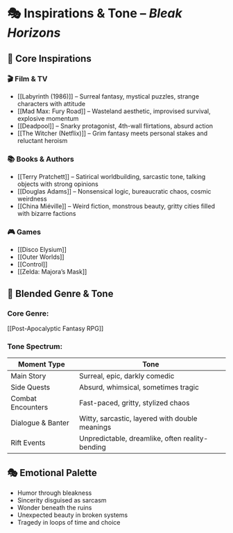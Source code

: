 # 🎭 Inspirations & Tone – *Bleak Horizons*

## 🎨 Core Inspirations

### 🎬 Film & TV
- [[Labyrinth (1986)]] – Surreal fantasy, mystical puzzles, strange characters with attitude
- [[Mad Max: Fury Road]] – Wasteland aesthetic, improvised survival, explosive momentum
- [[Deadpool]] – Snarky protagonist, 4th-wall flirtations, absurd action
- [[The Witcher (Netflix)]] – Grim fantasy meets personal stakes and reluctant heroism

### 📚 Books & Authors
- [[Terry Pratchett]] – Satirical worldbuilding, sarcastic tone, talking objects with strong opinions
- [[Douglas Adams]] – Nonsensical logic, bureaucratic chaos, cosmic weirdness
- [[China Miéville]] – Weird fiction, monstrous beauty, gritty cities filled with bizarre factions

### 🎮 Games
- [[Disco Elysium]]
- [[Outer Worlds]]
- [[Control]]
- [[Zelda: Majora’s Mask]]

## 🧪 Blended Genre & Tone

### Core Genre:
[[Post-Apocalyptic Fantasy RPG]]

### Tone Spectrum:
| Moment Type             | Tone                                                  |
|------------------------|-------------------------------------------------------|
| Main Story             | Surreal, epic, darkly comedic                         |
| Side Quests            | Absurd, whimsical, sometimes tragic                   |
| Combat Encounters      | Fast-paced, gritty, stylized chaos                    |
| Dialogue & Banter      | Witty, sarcastic, layered with double meanings        |
| Rift Events            | Unpredictable, dreamlike, often reality-bending       |

## 🎭 Emotional Palette
- Humor through bleakness  
- Sincerity disguised as sarcasm  
- Wonder beneath the ruins  
- Unexpected beauty in broken systems  
- Tragedy in loops of time and choice
